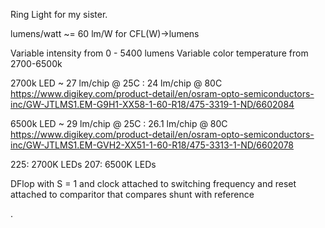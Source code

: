 Ring Light for my sister.

lumens/watt ~= 60 lm/W for CFL(W)->lumens

Variable intensity from 0 - 5400 lumens
Variable color temperature from 2700-6500k

2700k LED ~ 27 lm/chip @ 25C : 24 lm/chip @ 80C
https://www.digikey.com/product-detail/en/osram-opto-semiconductors-inc/GW-JTLMS1.EM-G9H1-XX58-1-60-R18/475-3319-1-ND/6602084

6500k LED ~ 29 lm/chip @ 25C : 26.1 lm/chip @ 80C
https://www.digikey.com/product-detail/en/osram-opto-semiconductors-inc/GW-JTLMS1.EM-GVH2-XX51-1-60-R18/475-3313-1-ND/6602078

225: 2700K LEDs
207: 6500K LEDs

DFlop with S = 1 and clock attached to switching frequency and reset attached to comparitor that compares shunt with reference


.